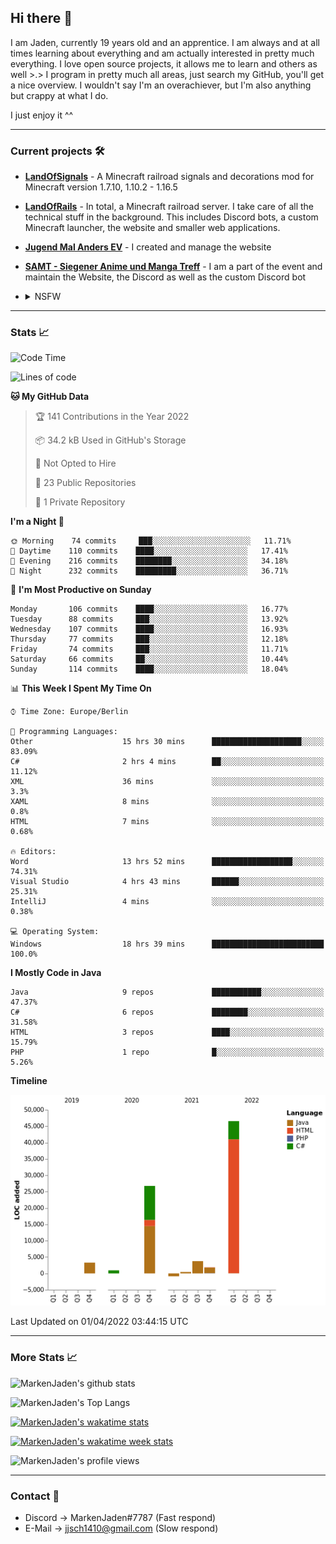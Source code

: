 ## Hi there 👋
I am Jaden, currently 19 years old and an apprentice. I am always and at all times learning about everything and am actually interested in pretty much everything. I love open source projects, it allows me to learn and others as well >.>
I program in pretty much all areas, just search my GitHub, you'll get a nice overview.
I wouldn't say I'm an overachiever, but I'm also anything but crappy at what I do.

I just enjoy it ^^

---

### Current projects 🛠

* [**LandOfSignals**](https://github.com/LandOfRails/LandOfSignals) - A Minecraft railroad signals and decorations mod for Minecraft version 1.7.10, 1.10.2 - 1.16.5
* [**LandOfRails**](https://github.com/LandOfRails) - In total, a Minecraft railroad server. I take care of all the technical stuff in the background. This includes Discord bots, a custom Minecraft launcher, the website and smaller web applications.
* [**Jugend Mal Anders EV**](https://jugendmalanders.de/) - I created and manage the website
* [**SAMT - Siegener Anime und Manga Treff**](https://github.com/Siegener-Anime-und-Manga-Treff-SAMT) - I am a part of the event and maintain the Website, the Discord as well as the custom Discord bot
* <details> 
  <summary>NSFW</summary>
  
  [**Nekos**](https://github.com/MarkenJaden/Nekos) - Website providing you with random lewd neko pics
  
</details>

---

### Stats 📈

<!--START_SECTION:waka-->
![Code Time](http://img.shields.io/badge/Code%20Time-699%20hrs%2050%20mins-blue)

![Lines of code](https://img.shields.io/badge/From%20Hello%20World%20I%27ve%20Written-83%20Thousand%20lines%20of%20code-blue)

**🐱 My GitHub Data** 

> 🏆 141 Contributions in the Year 2022
 > 
> 📦 34.2 kB Used in GitHub's Storage 
 > 
> 🚫 Not Opted to Hire
 > 
> 📜 23 Public Repositories 
 > 
> 🔑 1 Private Repository 
 > 
**I'm a Night 🦉** 

```text
🌞 Morning    74 commits     ███░░░░░░░░░░░░░░░░░░░░░░   11.71% 
🌆 Daytime    110 commits    ████░░░░░░░░░░░░░░░░░░░░░   17.41% 
🌃 Evening    216 commits    ████████░░░░░░░░░░░░░░░░░   34.18% 
🌙 Night      232 commits    █████████░░░░░░░░░░░░░░░░   36.71%

```
📅 **I'm Most Productive on Sunday** 

```text
Monday       106 commits    ████░░░░░░░░░░░░░░░░░░░░░   16.77% 
Tuesday      88 commits     ███░░░░░░░░░░░░░░░░░░░░░░   13.92% 
Wednesday    107 commits    ████░░░░░░░░░░░░░░░░░░░░░   16.93% 
Thursday     77 commits     ███░░░░░░░░░░░░░░░░░░░░░░   12.18% 
Friday       74 commits     ███░░░░░░░░░░░░░░░░░░░░░░   11.71% 
Saturday     66 commits     ██░░░░░░░░░░░░░░░░░░░░░░░   10.44% 
Sunday       114 commits    ████░░░░░░░░░░░░░░░░░░░░░   18.04%

```


📊 **This Week I Spent My Time On** 

```text
⌚︎ Time Zone: Europe/Berlin

💬 Programming Languages: 
Other                    15 hrs 30 mins      ████████████████████░░░░░   83.09% 
C#                       2 hrs 4 mins        ██░░░░░░░░░░░░░░░░░░░░░░░   11.12% 
XML                      36 mins             ░░░░░░░░░░░░░░░░░░░░░░░░░   3.3% 
XAML                     8 mins              ░░░░░░░░░░░░░░░░░░░░░░░░░   0.8% 
HTML                     7 mins              ░░░░░░░░░░░░░░░░░░░░░░░░░   0.68%

🔥 Editors: 
Word                     13 hrs 52 mins      ██████████████████░░░░░░░   74.31% 
Visual Studio            4 hrs 43 mins       ██████░░░░░░░░░░░░░░░░░░░   25.31% 
IntelliJ                 4 mins              ░░░░░░░░░░░░░░░░░░░░░░░░░   0.38%

💻 Operating System: 
Windows                  18 hrs 39 mins      █████████████████████████   100.0%

```

**I Mostly Code in Java** 

```text
Java                     9 repos             ███████████░░░░░░░░░░░░░░   47.37% 
C#                       6 repos             ████████░░░░░░░░░░░░░░░░░   31.58% 
HTML                     3 repos             ████░░░░░░░░░░░░░░░░░░░░░   15.79% 
PHP                      1 repo              █░░░░░░░░░░░░░░░░░░░░░░░░   5.26%

```


**Timeline**

![Chart not found](https://raw.githubusercontent.com/MarkenJaden/MarkenJaden/main/charts/bar_graph.png) 


 Last Updated on 01/04/2022 03:44:15 UTC
<!--END_SECTION:waka-->

---

### More Stats 📈

![MarkenJaden's github stats](https://github-readme-stats.vercel.app/api?username=MarkenJaden&count_private=true&show_icons=true&theme=radical)

![MarkenJaden's Top Langs](https://github-readme-stats.vercel.app/api/top-langs/?username=MarkenJaden&theme=radical)

[![MarkenJaden's wakatime stats](https://github-readme-stats.vercel.app/api/wakatime?username=MarkenJaden&theme=radical)](https://wakatime.com/@17f322c9-222a-48b4-9e15-983c41f7aed4)

[![MarkenJaden's wakatime week stats](https://wakatime.com/badge/user/17f322c9-222a-48b4-9e15-983c41f7aed4.svg)](https://wakatime.com/@17f322c9-222a-48b4-9e15-983c41f7aed4)

<!--[![MarkenJaden's Codewars stats](https://www.codewars.com/users/MarkenJaden/badges/large)](https://www.codewars.com/users/MarkenJaden)-->

![MarkenJaden's profile views](https://komarev.com/ghpvc/?username=MarkenJaden)

---

### Contact 💌

* Discord -> MarkenJaden#7787 (Fast respond)
* E-Mail -> jjsch1410@gmail.com (Slow respond)



<!--
**MarkenJaden/MarkenJaden** is a ✨ _special_ ✨ repository because its `README.md` (this file) appears on your GitHub profile.

Here are some ideas to get you started:

- 🔭 I’m currently working on ...
- 🌱 I’m currently learning ...
- 👯 I’m looking to collaborate on ...
- 🤔 I’m looking for help with ...
- 💬 Ask me about ...
- 📫 How to reach me: ...
- 😄 Pronouns: ...
- ⚡ Fun fact: ...
-->
